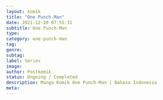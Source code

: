 ```yaml
---
layout: komik
title: "One Punch-Man"
date: 2021-12-20 07:55:31
subtitle: One Punch-Man
type: 
category: one-punch-man
tag: 
genre: 
subtag: 
label: Series
image: 
author: Postkomik
status: Ongoing / Completed
description: Manga Komik One Punch-Man | Bahasa Indonesia
meta: 
---
```

